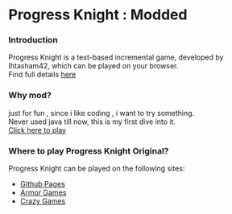# Progress Knight : Modded

### Introduction
Progress Knight is a text-based incremental game, developed by Ihtasham42, which can be played on your browser.\
Find full details [here](https://github.com/ihtasham42/progress-knight/tree/main)

### Why mod?
just for fun , since i like coding , i want to try something.\
Never used java till now, this is my first dive into it.\
[Click here to play](https://tempestaethel.github.io/GenAI/Games/Progress-knight/index.html)


### Where to play Progress Knight Original?
Progress Knight can be played on the following sites:  
- [Github Pages](https://ihtasham42.github.io/progress-knight/)  
- [Armor Games](https://armorgames.com/progress-knight-game/19095)
- [Crazy Games](https://www.crazygames.com/game/progress-knight)
